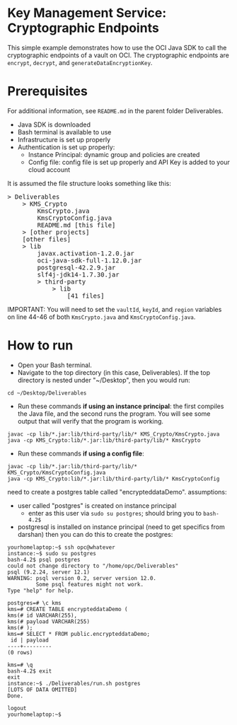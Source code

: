 # Key Management Service: Cryptographic Endpoints

This simple example demonstrates how to use the OCI Java SDK to call the cryptographic endpoints of a vault on OCI. The cryptographic endpoints are `encrypt`, `decrypt`, and `generateDataEncryptionKey`.

# Prerequisites

For additional information, see `README.md` in the parent folder Deliverables.

- Java SDK is downloaded
- Bash terminal is available to use
- Infrastructure is set up properly
- Authentication is set up properly:
	- Instance Principal: dynamic group and policies are created
	- Config file: config file is set up properly and API Key is added to your cloud account

It is assumed the file structure looks something like this:
<pre>
> Deliverables
	> KMS_Crypto
		KmsCrypto.java
		KmsCryptoConfig.java
		README.md [this file]
	> [other projects]
	[other files]
	> lib
		javax.activation-1.2.0.jar
		oci-java-sdk-full-1.12.0.jar
		postgresql-42.2.9.jar
		slf4j-jdk14-1.7.30.jar
		> third-party
			> lib
				[41 files]
</pre>

IMPORTANT: You will need to set the `vaultId`, `keyId`, and `region` variables on line 44-46 of both `KmsCrypto.java` and `KmsCryptoConfig.java`.

# How to run

- Open your Bash terminal.
- Navigate to the top directory (in this case, Deliverables). If the top directory is nested under "~/Desktop", then you would run:
```
cd ~/Desktop/Deliverables
```
- Run these commands **if using an instance principal**:
the first compiles the Java file, and the second runs the program. You will see some output that will verify that the program is working.
```
javac -cp lib/*.jar:lib/third-party/lib/* KMS_Crypto/KmsCrypto.java
java -cp KMS_Crypto:lib/*.jar:lib/third-party/lib/* KmsCrypto
```
- Run these commands **if using a config file**:
```
javac -cp lib/*.jar:lib/third-party/lib/* KMS_Crypto/KmsCryptoConfig.java
java -cp KMS_Crypto:lib/*.jar:lib/third-party/lib/* KmsCryptoConfig
```


need to create a postgres table called "encrypteddataDemo".
assumptions:
- user called "postgres" is created on instance principal
	- enter as this user via `sudo su postgres`; should bring you to `bash-4.2$ `
- postgresql is installed on instance principal (need to get specifics from darshan)
then you can do this to create the postgres:
```
yourhomelaptop:~$ ssh opc@whatever
instance:~$ sudo su postgres
bash-4.2$ psql postgres
could not change directory to "/home/opc/Deliverables"
psql (9.2.24, server 12.1)
WARNING: psql version 0.2, server version 12.0.
         Some psql features might not work.
Type "help" for help.

postgres=# \c kms
kms=# CREATE TABLE encrypteddataDemo (
kms(# id VARCHAR(255),
kms(# payload VARCHAR(255)
kms(# );
kms=# SELECT * FROM public.encrypteddataDemo;
 id | payload
----+---------
(0 rows)

kms=# \q
bash-4.2$ exit
exit
instance:~$ ./Deliverables/run.sh postgres
[LOTS OF DATA OMITTED]
Done.

logout
yourhomelaptop:~$
```
